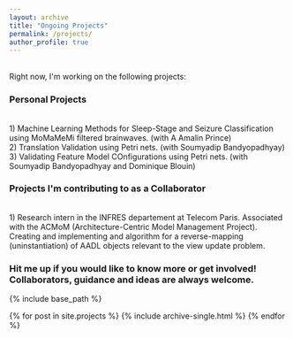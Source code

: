 ```yaml
---
layout: archive
title: "Ongoing Projects"
permalink: /projects/
author_profile: true
---
```

<br/>
Right now, I'm working on the following projects:


### Personal Projects

<br/>
1) Machine Learning Methods for Sleep-Stage and Seizure Classification using MoMaMeMi filtered brainwaves. (with A Amalin Prince)

<br/>
2) Translation Validation using Petri nets. (with Soumyadip Bandyopadhyay)

<br/>
3) Validating Feature Model COnfigurations using Petri nets. (with Soumyadip Bandyopadhyay and Dominique Blouin)


### Projects I'm contributing to as a Collaborator

<br/>
1) Research intern in the INFRES departement at Telecom Paris. Associated with the ACMoM (Architecture-Centric Model Management Project). Creating and implementing and algorithm for a reverse-mapping (uninstantiation) of AADL objects relevant to the view update problem.

<br/>

### Hit me up if you would like to know more or get involved! Collaborators, guidance and ideas are always welcome.


{% include base_path %}

{% for post in site.projects %}
  {% include archive-single.html %}
{% endfor %}

